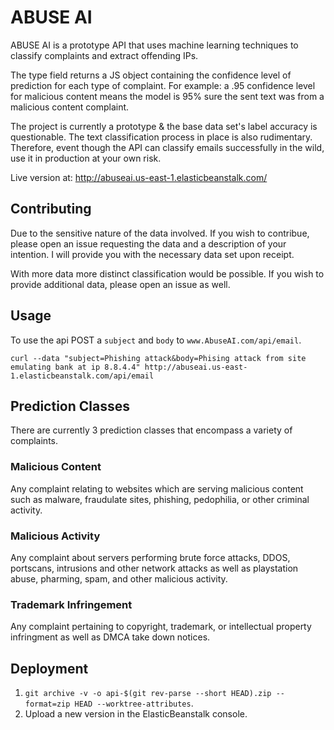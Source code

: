 # ABUSE AI

ABUSE AI is a prototype API that uses machine learning
techniques to classify complaints and extract offending IPs.  

The type field returns a JS object containing the confidence level of 
prediction for each type of complaint.  For example: a .95 confidence
level for malicious content means the model is 95% sure the sent
text was from a malicious content complaint.

The project is currently a prototype & the base data set's label accuracy is 
questionable. The text classification process in place is also rudimentary.
Therefore, event though the API can classify emails successfully in the wild,
use it in production at your own risk.

Live version at: http://abuseai.us-east-1.elasticbeanstalk.com/

## Contributing 

Due to the sensitive nature of the data involved. If you wish to contribue, 
please open an issue requesting the data and a description of your intention.
I will provide you with the necessary data set upon receipt.

With more data more distinct classification would be possible. If you wish
to provide additional data, please open an issue as well.

## Usage

To use the api POST a `subject` and `body` to `www.AbuseAI.com/api/email`.

`curl --data "subject=Phishing attack&body=Phising attack from site emulating bank at ip 8.8.4.4" http://abuseai.us-east-1.elasticbeanstalk.com/api/email`

## Prediction Classes

There are currently 3 prediction classes that encompass a variety of 
complaints. 

### Malicious Content

Any complaint relating to websites which are serving malicious content such
as malware, fraudulate sites, phishing, pedophilia, or other criminal
activity.

### Malicious Activity

Any complaint about servers performing brute force attacks, DDOS, portscans,
intrusions and other network attacks as well as playstation abuse, pharming,
spam, and other malicious activity.

### Trademark Infringement

Any complaint pertaining to copyright, trademark, or intellectual property
infringment as well as DMCA take down notices.


## Deployment

1. `git archive -v -o api-$(git rev-parse --short HEAD).zip --format=zip HEAD --worktree-attributes`.
2. Upload a new version in the ElasticBeanstalk console. 
